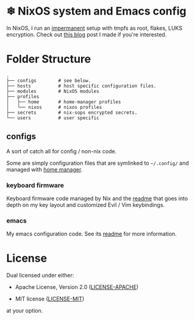 # ❄ NixOS system and Emacs config

In NixOS, I run an [impermanent](https://github.com/nix-community/impermanence) setup with tmpfs as root, flakes, LUKS
encryption. Check out [this blog](https://willbush.dev/blog/impermanent-nixos/) post I made if you're interested.


# Folder Structure

```
.
├── configs        # see below.
├── hosts          # host specific configuration files.
├── modules        # NixOS modules
├── profiles
│   ├── home       # home-manager profiles
│   └── nixos      # nixos profiles
├── secrets        # nix-sops encrypted secrets.
└── users          # user specific
```

## configs

A sort of catch all for config / non-nix code.

Some are simply configuration files that are symlinked to `~/.config/` and managed
with [home manager](https://github.com/rycee/home-manager).

### keyboard firmware

Keyboard firmware code managed by Nix and the [readme](file:configs/keyboard-firmware/readme.org) that goes into depth on my
key layout and customized Evil / Vim keybindings.

### emacs

My emacs configuration code. See its [readme](file:configs/emacs/readme.org) for more information.

# License

Dual licensed under either:

- Apache License, Version 2.0 ([LICENSE-APACHE](http://www.apache.org/licenses/LICENSE-2.0))

- MIT license ([LICENSE-MIT](http://opensource.org/licenses/MIT))

at your option.

